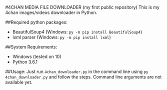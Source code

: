 #4CHAN MEDIA FILE DOWNLOADER (my first public repository)
This is my 4chan images/videos downloader in Python.

##Required python packages:
* BeautifulSoup4 (Windows: `py -m pip install BeautifulSoup4`)
* lxml parser (Windows: `py -m pip install lxml`)

##System Requirements:
* Windows (tested on 10)
* Python 3.6.1

##Usage:
Just run `4chan_downloader.py` in the command line using `py 4chan_downloader.py` and follow the steps. Command line arguments are not available yet.

